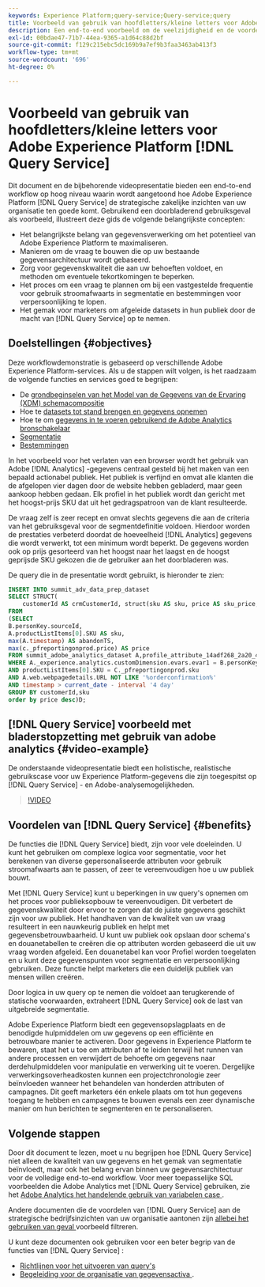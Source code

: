 ```yaml
---
keywords: Experience Platform;query-service;Query-service;query
title: Voorbeeld van gebruik van hoofdletters/kleine letters voor Adobe Experience Platform Query Service
description: Een end-to-end voorbeeld om de veelzijdigheid en de voordelen van de Dienst van de Vraag van Adobe Experience Platform aan te tonen.
exl-id: 00bdae47-71b7-44ea-9365-a1d64c88d2bf
source-git-commit: f129c215ebc5dc169b9a7ef9b3faa3463ab413f3
workflow-type: tm+mt
source-wordcount: '696'
ht-degree: 0%

---
```


# Voorbeeld van gebruik van hoofdletters/kleine letters voor Adobe Experience Platform [!DNL Query Service]

Dit document en de bijbehorende videopresentatie bieden een end-to-end workflow op hoog niveau waarin wordt aangetoond hoe Adobe Experience Platform [!DNL Query Service] de strategische zakelijke inzichten van uw organisatie ten goede komt. Gebruikend een doorbladerend gebruiksgeval als voorbeeld, illustreert deze gids de volgende belangrijkste concepten:

* Het belangrijkste belang van gegevensverwerking om het potentieel van Adobe Experience Platform te maximaliseren.
* Manieren om de vraag te bouwen die op uw bestaande gegevensarchitectuur wordt gebaseerd.
* Zorg voor gegevenskwaliteit die aan uw behoeften voldoet, en methoden om eventuele tekortkomingen te beperken.
* Het proces om een vraag te plannen om bij een vastgestelde frequentie voor gebruik stroomafwaarts in segmentatie en bestemmingen voor verpersoonlijking te lopen.
* Het gemak voor marketers om afgeleide datasets in hun publiek door de macht van [!DNL Query Service] op te nemen.

## Doelstellingen {#objectives}

Deze workflowdemonstratie is gebaseerd op verschillende Adobe Experience Platform-services. Als u de stappen wilt volgen, is het raadzaam de volgende functies en services goed te begrijpen:

* De [ grondbeginselen van het Model van de Gegevens van de Ervaring (XDM) schemacompositie ](../../xdm/schema/composition.md)
* Hoe te [ datasets tot stand brengen en gegevens opnemen ](https://experienceleague.adobe.com/docs/platform-learn/tutorials/data-ingestion/create-datasets-and-ingest-data.html?lang=nl-NL)
* Hoe te om [ gegevens in te voeren gebruikend de Adobe Analytics bronschakelaar ](https://experienceleague.adobe.com/docs/platform-learn/tutorials/sources/ingest-data-from-adobe-analytics.html?lang=nl-NL)
* [Segmentatie](../../segmentation/home.md)
* [Bestemmingen](../../destinations/home.md)

In het voorbeeld voor het verlaten van een browser wordt het gebruik van Adobe [!DNL Analytics] -gegevens centraal gesteld bij het maken van een bepaald actionabel publiek. Het publiek is verfijnd en omvat alle klanten die de afgelopen vier dagen door de website hebben gebladerd, maar geen aankoop hebben gedaan. Elk profiel in het publiek wordt dan gericht met het hoogst-prijs SKU dat uit het gedragspatroon van de klant resulteerde.

De vraag zelf is zeer recept en omvat slechts gegevens die aan de criteria van het gebruiksgeval voor de segmentdefinitie voldoen. Hierdoor worden de prestaties verbeterd doordat de hoeveelheid [!DNL Analytics] gegevens die wordt verwerkt, tot een minimum wordt beperkt. De gegevens worden ook op prijs gesorteerd van het hoogst naar het laagst en de hoogst geprijsde SKU gekozen die de gebruiker aan het doorbladeren was.

De query die in de presentatie wordt gebruikt, is hieronder te zien:

```sql
INSERT INTO summit_adv_data_prep_dataset
SELECT STRUCT(
    customerId AS crmCustomerId, struct(sku AS sku, price AS sku_price, abandonTS AS abandonTS) AS abandonBrowse) AS _pfreportingonprod
FROM
(SELECT
B.personKey.sourceId,
A.productListItems[0].SKU AS sku,
max(A.timestamp) AS abandonTS,
max(c._pfreportingonprod.price) AS price
FROM summit_adobe_analytics_dataset A,profile_attribute_14adf268_2a20_4dee_bee6_a6b0e34616a9 B,summit_product_dataset c
WHERE A._experience.analytics.customDimension.evars.evar1 = B.personKey.sourceID
AND productListItems[0].SKU = C._pfreportingonprod.sku
AND A.web.webpagedetails.URL NOT LIKE '%orderconfirmation%'
AND timestamp > current_date - interval '4 day'
GROUP BY customerId,sku
order by price desc)D;
```

## [!DNL Query Service] voorbeeld met bladerstopzetting met gebruik van adobe analytics {#video-example}

De onderstaande videopresentatie biedt een holistische, realistische gebruikscase voor uw Experience Platform-gegevens die zijn toegespitst op [!DNL Query Service] - en Adobe-analysemogelijkheden.

>[!VIDEO](https://video.tv.adobe.com/v/3454948?quality=12&learn=on&captions=dut)

## Voordelen van [!DNL Query Service] {#benefits}

De functies die [!DNL Query Service] biedt, zijn voor vele doeleinden. U kunt het gebruiken om complexe logica voor segmentatie, voor het berekenen van diverse gepersonaliseerde attributen voor gebruik stroomafwaarts aan te passen, of zeer te vereenvoudigen hoe u uw publiek bouwt.

Met [!DNL Query Service] kunt u beperkingen in uw query&#39;s opnemen om het proces voor publieksopbouw te vereenvoudigen. Dit verbetert de gegevenskwaliteit door ervoor te zorgen dat de juiste gegevens geschikt zijn voor uw publiek. Het handhaven van de kwaliteit van uw vraag resulteert in een nauwkeurig publiek en helpt met gegevensbetrouwbaarheid. U kunt uw publiek ook opslaan door schema&#39;s en douanetabellen te creëren die op attributen worden gebaseerd die uit uw vraag worden afgeleid. Een douanetabel kan voor Profiel worden toegelaten en u kunt deze gegevenspunten voor segmentatie en verpersoonlijking gebruiken. Deze functie helpt marketers die een duidelijk publiek van mensen willen creëren.

Door logica in uw query op te nemen die voldoet aan terugkerende of statische voorwaarden, extraheert [!DNL Query Service] ook de last van uitgebreide segmentatie.

Adobe Experience Platform biedt een gegevensopslagplaats en de benodigde hulpmiddelen om uw gegevens op een efficiënte en betrouwbare manier te activeren. Door gegevens in Experience Platform te bewaren, staat het u toe om attributen af te leiden terwijl het runnen van andere processen en verwijdert de behoefte om gegevens naar derdehulpmiddelen voor manipulatie en verwerking uit te voeren. Dergelijke verwerkingsoverheadkosten kunnen een projectchronologie zeer beïnvloeden wanneer het behandelen van honderden attributen of campagnes. Dit geeft marketers één enkele plaats om tot hun gegevens toegang te hebben en campagnes te bouwen evenals een zeer dynamische manier om hun berichten te segmenteren en te personaliseren.

## Volgende stappen

Door dit document te lezen, moet u nu begrijpen hoe [!DNL Query Service] niet alleen de kwaliteit van uw gegevens en het gemak van segmentatie beïnvloedt, maar ook het belang ervan binnen uw gegevensarchitectuur voor de volledige end-to-end workflow. Voor meer toepasselijke SQL voorbeelden die Adobe Analytics met [!DNL Query Service] gebruiken, zie het [ Adobe Analytics het handelende gebruik van variabelen case ](./merchandising-variables.md).

Andere documenten die de voordelen van [!DNL Query Service] aan de strategische bedrijfsinzichten van uw organisatie aantonen zijn [ allebei het gebruiken van geval ](./bot-filtering.md) voorbeeld filtreren.

U kunt deze documenten ook gebruiken voor een beter begrip van de functies van [!DNL Query Service] :

* [Richtlijnen voor het uitvoeren van query&#39;s](../best-practices/writing-queries.md)
* [ Begeleiding voor de organisatie van gegevensactiva ](../best-practices/organize-data-assets.md).


